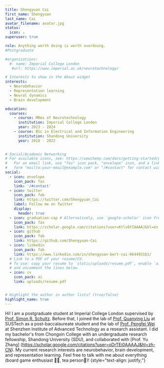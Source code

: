 ```yaml
---
title: Shengyuan Cai
first_name: Shengyuan
last_name: Cai
avatar_filename: avatar.jpg
status:
  icon: ☕️
superuser: true

role: Anything worth doing is worth overdoing.
#Postgraduate

#organizations:
  #- name: Imperial College London
   #url: https://www.imperial.ac.uk/neurotechnology/

# Interests to show in the About widget
interests:
  - Neurobehavior
  - Representation learning
  - Neural dynamics
  - Brain development

education:
  courses:
    - course: MRes of Neurotechnology
      institution: Imperial College London
      year: 2023 - 2024
    - course: BSc in Electrical and Information Engineering
      institution: Shandong University
      year: 2018 - 2022

  
# Social/Academic Networking
# For available icons, see: https://wowchemy.com/docs/getting-started/page-builder/#icons
#   For an email link, use "fas" icon pack, "envelope" icon, and a link in the
#   form "mailto:your-email@example.com" or "/#contact" for contact widget.
social:
  - icon: envelope
    icon_pack: fas
    link: '/#contact'
  - icon: twitter
    icon_pack: fab
    link: https://twitter.com/Shengyuan_Cai
    label: Follow me on Twitter
    display:
      header: true
  - icon: graduation-cap # Alternatively, use `google-scholar` icon from `ai` icon pack
    icon_pack: fas
    link: https://scholar.google.com/citations?user=Ktlv6YIAAAAJ&hl=en
  - icon: github
    icon_pack: fab
    link: https://github.com/Shengyuan-Cai
  - icon: linkedin
    icon_pack: fab
    link: https://www.linkedin.com/in/shengyuan-bert-cai-0644931b1/
  # Link to a PDF of your resume/CV.
  # To use: copy your resume to `static/uploads/resume.pdf`, enable `ai` icons in `params.yaml`,
  # and uncomment the lines below.
  - icon: cv
    icon_pack: ai
    link: uploads/resume.pdf


# Highlight the author in author lists? (true/false)
highlight_name: true
---
```


Hi! I am a postgraduate student at Imperial College London supervised by [Prof. Simon R. Schultz](https://scholar.google.com/citations?user=OGhN4WkAAAAJ&hl=en&oi=ao).
Before that,  I joined the lab of [Prof. Quanying Liu](https://scholar.google.ch/citations?hl=en&user=UpP9hJ8AAAAJ&view_op=list_works&sortby=pubdate) at SUSTech as a post-baccalaureate student and the lab of [Prof. Pengfei Wei](http://bcbdi.siat.ac.cn/index.php/member/showMember/nid/92.shtml) at Shenzhen Institute of Advanced Technology as a research assistant. I did my bachelor's from Chongxin College with an undergraduate research fellowship, Shandong University (SDU), and collaborated with [Prof. Yu Zhang] (https://scholar.google.com/citations?user=oDrTEi0AAAAJ&hl=zh-CN). 
My current research interests are neurobehavior, brain development, and representation learning. Feel free to talk with me about everything (board game enthusiast 📔🧮, tea person🍵)!
{style="text-align: justify;"}
